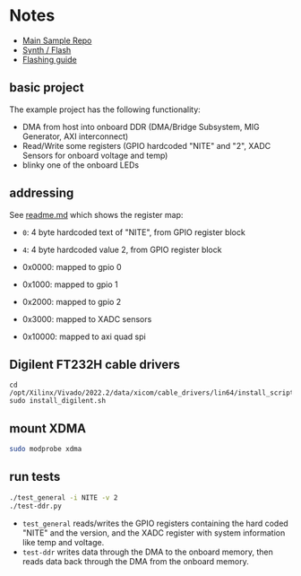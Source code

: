 # Notes
- [Main Sample Repo](https://github.com/RHSResearchLLC/NiteFury-and-LiteFury)
- [Synth / Flash](https://github.com/RHSResearchLLC/NiteFury-and-LiteFury/tree/master/Sample-Projects/Project-0/FPGA)
- [Flashing guide](https://github.com/Gbps/nitefury-openocd-flashing-guide)

## basic project
The example project has the following functionality:
- DMA from host into onboard DDR (DMA/Bridge Subsystem, MIG Generator, AXI interconnect)
- Read/Write some registers (GPIO hardcoded "NITE" and "2", XADC Sensors for onboard voltage and temp)
- blinky one of the onboard LEDs

## addressing
See [readme.md](https://github.com/RHSResearchLLC/NiteFury-and-LiteFury/blob/master/Sample-Projects/Project-0/FPGA/readme.md) which shows the register map:
- `0`: 4 byte hardcoded text of "NITE", from GPIO register block
- `4`: 4 byte hardcoded value 2, from GPIO register block

- 0x0000: mapped to gpio 0
- 0x1000: mapped to gpio 1
- 0x2000: mapped to gpio 2
- 0x3000: mapped to XADC sensors
- 0x10000: mapped to axi quad spi

## Digilent FT232H cable drivers
```
cd /opt/Xilinx/Vivado/2022.2/data/xicom/cable_drivers/lin64/install_script/install_drivers
sudo install_digilent.sh
```

## mount XDMA
```bash
sudo modprobe xdma
```

## run tests
```bash
./test_general -i NITE -v 2
./test-ddr.py
```

- `test_general` reads/writes the GPIO registers containing the hard coded "NITE" and the version, and the XADC register with system information like temp and voltage.
- `test-ddr` writes data through the DMA to the onboard memory, then reads data back through the DMA from the onboard memory. 
